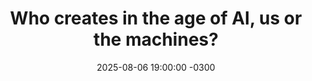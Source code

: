 ---
title: "Who creates in the age of AI, us or the machines?"
layout: event
youtubeLive: https://www.youtube.com/watch?v=QgcVSk4pFac
date: 2025-08-06 19:00:00 -0300
description:
speakers: [filipeCezar]
draft: false
--- 